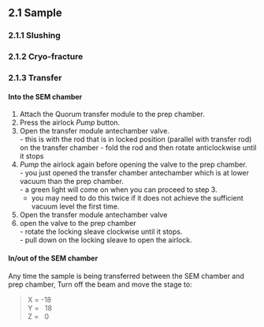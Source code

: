 ## 2.1 Sample
### 2.1.1 Slushing
### 2.1.2 Cryo-fracture
### 2.1.3 Transfer
#### Into the SEM chamber  
  1. Attach the Quorum transfer module to the prep chamber.  
  2. Press the airlock *Pump* button.  
  3. Open the transfer module antechamber valve.  
    - this is with the rod that is in locked position (parallel with transfer rod) on the transfer chamber
    - fold the rod and then rotate anticlockwise until it stops
  4. *Pump* the airlock again before opening the valve to the prep chamber.  
    - you just opened the transfer chamber antechamber which is at lower vacuum than the prep chamber.  
    - a green light will come on when you can proceed to step 3.  
      - you may need to do this twice if it does not achieve the sufficient vacuum level the first time.  
  5. Open the transfer module antechamber valve  
  6. open the valve to the prep chamber  
    - rotate the locking sleave clockwise until it stops.  
    - pull down on the locking sleave to open the airlock.  

#### In/out of the SEM chamber  
Any time the sample is being transferred between the SEM chamber and prep chamber,
Turn off the beam and move the stage to:
> X = -18  
> Y = &nbsp; 18  
> Z = &nbsp; 0  
